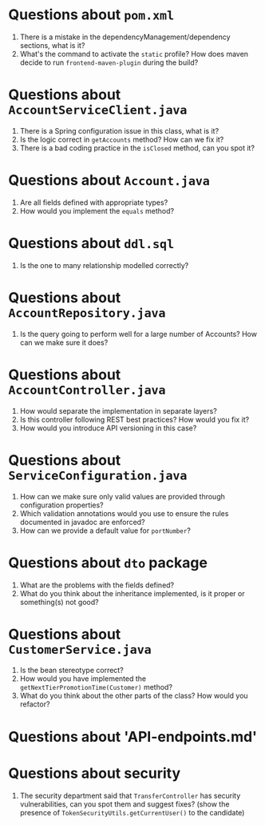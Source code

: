 # Questions about `pom.xml`
1. There is a mistake in the dependencyManagement/dependency sections, what is it?
2. What's the command to activate the `static` profile? How does maven decide to run `frontend-maven-plugin` during the build?

# Questions about `AccountServiceClient.java`
1. There is a Spring configuration issue in this class, what is it?
2. Is the logic correct in `getAccounts` method? How can we fix it?
4. There is a bad coding practice in the `isClosed` method, can you spot it?

# Questions about `Account.java`
1. Are all fields defined with appropriate types?
2. How would you implement the `equals` method?

# Questions about `ddl.sql`
1. Is the one to many relationship modelled correctly?

# Questions about `AccountRepository.java`
1. Is the query going to perform well for a large number of Accounts? How can we make sure it does?

# Questions about `AccountController.java`
1. How would separate the implementation in separate layers?
2. Is this controller following REST best practices? How would you fix it?
3. How would you introduce API versioning in this case?

# Questions about `ServiceConfiguration.java`
1. How can we make sure only valid values are provided through configuration properties?
2. Which validation annotations would you use to ensure the rules documented in javadoc are enforced?
3. How can we provide a default value for `portNumber`?

# Questions about `dto` package
1. What are the problems with the fields defined?
2. What do you think about the inheritance implemented, is it proper or something(s) not good?

# Questions about `CustomerService.java`
1. Is the bean stereotype correct?
2. How would you have implemented the `getNextTierPromotionTime(Customer)` method?
3. What do you think about the other parts of the class? How would you refactor?
    
# Questions about 'API-endpoints.md'

# Questions about security
1. The security department said that `TransferController` has security vulnerabilities, can you spot them and 
suggest fixes? (show the presence of `TokenSecurityUtils.getCurrentUser()` to the candidate)
